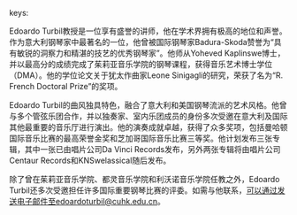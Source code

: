 keys:<Edoardo Turbil>


Edoardo Turbil教授是一位享有盛誉的讲师，他在学术界拥有极高的地位和声誉。作为意大利钢琴家中最著名的一位，他曾被国际钢琴家Badura-Skoda赞誉为“具有敏锐的洞察力和精湛的技艺的优秀钢琴家”。他师从Yoheved Kaplinswe博士，并以最高分的成绩完成了茱莉亚音乐学院的钢琴课程，获得音乐艺术博士学位（DMA）。他的学位论文关于犹太作曲家Leone Sinigagli的研究，荣获了名为“R. French Doctoral Prize”的奖项。

Edoardo Turbil的曲风独具特色，融合了意大利和美国钢琴流派的艺术风格。他曾与多个管弦乐团合作，并以独奏家、室内乐团成员的身份多次受邀在意大利及国际其他最重要的音乐厅进行演出。他的演奏成就卓越，获得了众多奖项，包括曼哈顿国际音乐比赛的最高荣誉金奖和芝加哥国际音乐比赛三等奖。他计划发布三张专辑，其中一张已由唱片公司Da Vinci Records发布，另外两张专辑将由唱片公司Centaur Records和KNSwelassical随后发布。

除了曾在茱莉亚音乐学院、都灵音乐学院和利沃诺音乐学院任教之外，Edoardo Turbil还多次受邀担任许多国际重要钢琴比赛的评委。如需与他联系，可以通过发送电子邮件至edoardoturbil@cuhk.edu.cn。